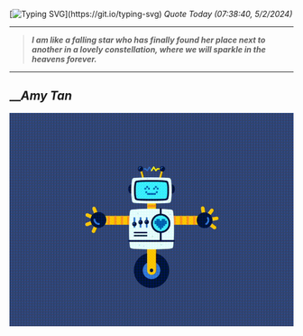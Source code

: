[![Typing SVG](https://readme-typing-svg.herokuapp.com?font=Press+Start+2P&color=C2F784&size=35&width=900&height=100&lines=Hello+World%2C+I'm+Hung+!)](https://git.io/typing-svg) 
_Quote Today (07:38:40, 5/2/2024)_
___
>**_I am like a falling star who has finally found her place next to another in a lovely constellation, where we will sparkle in the heavens forever._**
___

## __**_Amy Tan_**

![RobotDance](src/assets/images/robot-dancing-dribble.gif?style=center)
